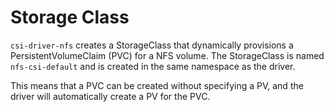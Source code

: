 # Storage Class

`csi-driver-nfs` creates a StorageClass that dynamically provisions a PersistentVolumeClaim (PVC) for a NFS volume. The StorageClass is named `nfs-csi-default` and is created in the same namespace as the driver.

This means that a PVC can be created without specifying a PV, and the driver will automatically create a PV for the PVC.
